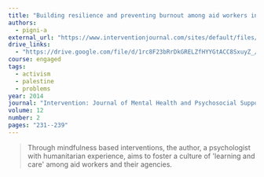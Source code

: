 ```yaml
---
title: "Building resilience and preventing burnout among aid workers in Palestine: A personal account of mindfulness based staff care"
authors:
  - pigni-a
external_url: "https://www.interventionjournal.com/sites/default/files/Building_resilience_and_preventing_burnout_among.6.pdf"
drive_links:
  - "https://drive.google.com/file/d/1rc8F23bRrDkGRELZfHYYGtACC8SxuyZ_/view?usp=drivesdk"
course: engaged
tags:
  - activism
  - palestine
  - problems
year: 2014
journal: "Intervention: Journal of Mental Health and Psychosocial Support in Conflict Affected Areas"
volume: 12
number: 2
pages: "231--239"
---
```


> Through mindfulness based interventions, the author, a psychologist with humanitarian experience, aims to foster a culture of 'learning and care' among aid workers and their agencies.

